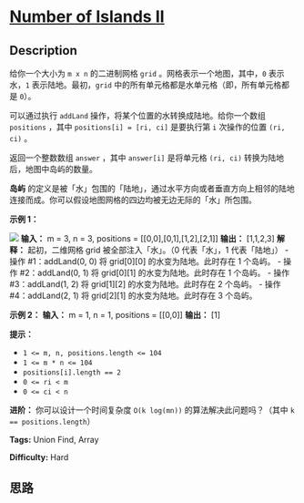 # [Number of Islands II][title]

## Description

给你一个大小为 `m x n` 的二进制网格 `grid` 。网格表示一个地图，其中，`0` 表示水，`1` 表示陆地。最初，`grid`
中的所有单元格都是水单元格（即，所有单元格都是 `0`）。

可以通过执行 `addLand` 操作，将某个位置的水转换成陆地。给你一个数组 `positions` ，其中 `positions[i] = [ri,
ci]` 是要执行第 `i` 次操作的位置 `(ri, ci)` 。

返回一个整数数组 `answer` ，其中 `answer[i]` 是将单元格 `(ri, ci)` 转换为陆地后，地图中岛屿的数量。

**岛屿** 的定义是被「水」包围的「陆地」，通过水平方向或者垂直方向上相邻的陆地连接而成。你可以假设地图网格的四边均被无边无际的「水」所包围。



**示例 1：**

![](https://assets.leetcode.com/uploads/2021/03/10/tmp-grid.jpg)
            **输入：** m = 3, n = 3, positions = [[0,0],[0,1],[1,2],[2,1]]    **输出：** [1,1,2,3]    **解释：**    起初，二维网格 grid 被全部注入「水」。（0 代表「水」，1 代表「陆地」）    - 操作 #1：addLand(0, 0) 将 grid[0][0] 的水变为陆地。此时存在 1 个岛屿。    - 操作 #2：addLand(0, 1) 将 grid[0][1] 的水变为陆地。此时存在 1 个岛屿。    - 操作 #3：addLand(1, 2) 将 grid[1][2] 的水变为陆地。此时存在 2 个岛屿。    - 操作 #4：addLand(2, 1) 将 grid[2][1] 的水变为陆地。此时存在 3 个岛屿。    

**示例 2：**
            **输入：** m = 1, n = 1, positions = [[0,0]]    **输出：** [1]    



**提示：**

  * `1 <= m, n, positions.length <= 104`
  * `1 <= m * n <= 104`
  * `positions[i].length == 2`
  * `0 <= ri < m`
  * `0 <= ci < n`



**进阶：** 你可以设计一个时间复杂度 `O(k log(mn))` 的算法解决此问题吗？（其中 `k == positions.length`）


**Tags:** Union Find, Array

**Difficulty:** Hard

## 思路

[title]: https://leetcode-cn.com/problems/number-of-islands-ii
